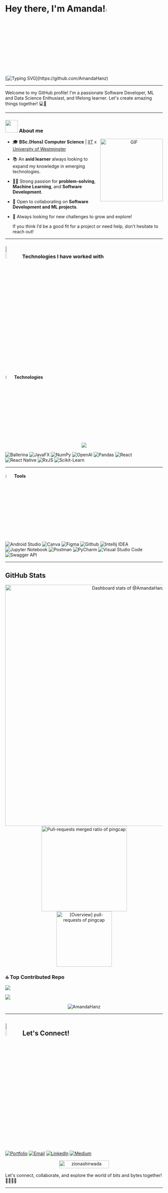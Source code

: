 # Hey there, I'm Amanda!<img src="https://media.giphy.com/media/hvRJCLFzcasrR4ia7z/giphy.gif" width="5%">
[![Typing SVG](https://readme-typing-svg.herokuapp.com?color=%23F7CE3E&size=24&center=true&vCenter=true&lines=Welcome+to+my+GitHub!+🚀;Passionate+Software+Developer;ML+%26+Data+Science+Enthusiast;Let's+build+something+awesome!)](https://github.com/AmandaHanz)  


---

Welcome to my GitHub profile! I'm a passionate Software Developer, ML and Data Science Enthusiast, and lifelong learner. Let's create amazing things together! 💻🚀

---

	
### <picture><img src = "https://user-images.githubusercontent.com/64439609/213525571-a0b12213-7e89-48df-a45f-153c78f3cf5e.png" width =40px></picture> **About me**

<a target="_blank" align="center">
  <img align="right" top="500" height="200" width="200" alt="GIF" src="https://user-images.githubusercontent.com/74038190/219923809-b86dc415-a0c2-4a38-bc88-ad6cf06395a8.gif">
</a>

- 🎓 **BSc.(Hons) Computer Science** | [IIT](https://www.iit.ac.lk/) x [University of Westminster](https://www.westminster.ac.uk/)
- 📚 An **avid learner** always looking to expand my knowledge in emerging technologies.
- 🧑‍💻 Strong passion for **problem-solving**, **Machine Learning**, and **Software Development**.
- 🤝 Open to collaborating on **Software Development and ML projects**.
- 📝 Always looking for new challenges to grow and explore!

   If you think I’d be a good fit for a project or need help, don’t hesitate to reach out!

---


### <img src="https://media4.giphy.com/media/dMLmQfCO7lCA2gX3tw/giphy.gif?cid=ecf05e47ak6mwfu812269zzr8ydv529109qzpb8rszwnja9e&rid=giphy.gif&ct=s" width=10%> Technologies I have worked with

#### <img src = "https://github.com/7oSkaaa/7oSkaaa/blob/main/Images/Programming_Languages.gif?raw=true" width=5%> **Technologies**

<p align="center">
  <a href="https://skillicons.dev">
    <img src="https://skillicons.dev/icons?i=git,css,figma,github,html,java,js,md,materialui,nginx,mysql,nextjs,nodejs,postman,py,react,tailwind,ts,vscode,azure,java,npm,angular,spring,nextjs,threejs,ts,vite&perline=14" />
  </a>
</p>

 ![Ballerina](https://img.shields.io/badge/Ballerina-FF5000?style=for-the-badge&logo=ballerina&logoColor=white)  ![JavaFX](https://img.shields.io/badge/JavaFX-007396?style=for-the-badge&logo=java&logoColor=white) ![NumPy](https://img.shields.io/badge/NumPy-013243?style=for-the-badge&logo=numpy&logoColor=white)  ![OpenAI](https://img.shields.io/badge/OpenAI-00A9E0?style=for-the-badge&logo=openai&logoColor=white)  ![Pandas](https://img.shields.io/badge/Pandas-150458?style=for-the-badge&logo=pandas&logoColor=white)   ![React](https://img.shields.io/badge/React-61DAFB?style=for-the-badge&logo=react&logoColor=black)  ![React Native](https://img.shields.io/badge/React%20Native-61DAFB?style=for-the-badge&logo=react&logoColor=black)  ![RxJS](https://img.shields.io/badge/RxJS-B7178C?style=for-the-badge&logo=reactivex&logoColor=white)  ![Scikit-Learn](https://img.shields.io/badge/Scikit%20Learn-F7931E?style=for-the-badge&logo=scikit-learn&logoColor=white)  


---

#### <img src = "https://github.com/7oSkaaa/7oSkaaa/blob/main/Images/Software_Tools.gif?raw=true" width=5%> **Tools**
 ![Android Studio](https://img.shields.io/badge/Android%20Studio-3DDC84?style=for-the-badge&logo=android-studio&logoColor=white)
 ![Canva](https://img.shields.io/badge/Canva-00C4CC?style=for-the-badge&logo=canva&logoColor=white)
 ![Figma](https://img.shields.io/badge/Figma-F24E1E?style=for-the-badge&logo=figma&logoColor=white)
 ![Github](https://img.shields.io/badge/GitHub-181717?style=for-the-badge&logo=github&logoColor=white)
 ![Intellij IDEA](https://img.shields.io/badge/IntelliJ%20IDEA-000000?style=for-the-badge&logo=intellij-idea&logoColor=white)
 ![Jupyter Notebook](https://img.shields.io/badge/Jupyter%20Notebook-F37626?style=for-the-badge&logo=jupyter&logoColor=white)
 ![Postman](https://img.shields.io/badge/Postman-FF6C37?style=for-the-badge&logo=postman&logoColor=white)
 ![PyCharm](https://img.shields.io/badge/PyCharm-000000?style=for-the-badge&logo=pycharm&logoColor=white)
 ![Visual Studio Code](https://img.shields.io/badge/VS%20Code-007ACC?style=for-the-badge&logo=visual-studio-code&logoColor=white)
 ![Swagger API](https://img.shields.io/badge/Swagger%20API-85EA2D?style=for-the-badge&logo=swagger&logoColor=black)

---

## GitHub Stats

<a href="https://next.ossinsight.io/widgets/official/compose-user-dashboard-stats?user_id=108511110" target="_blank" style="display: block" align="center">
  <picture>
    <source media="(prefers-color-scheme: dark)" srcset="https://next.ossinsight.io/widgets/official/compose-user-dashboard-stats/thumbnail.png?user_id=108511110&image_size=auto&color_scheme=dark" width="771" height="auto">
    <img alt="Dashboard stats of @AmandaHanz" src="https://next.ossinsight.io/widgets/official/compose-user-dashboard-stats/thumbnail.png?user_id=108511110&image_size=auto&color_scheme=light" width="771" height="auto">
  </picture>
</a><a href="https://next.ossinsight.io/widgets/official/compose-org-productivity-ratio?owner_id=11855343&activity=pull-requests%2Fmerged&period=past_28_days" target="_blank" style="display: block" align="center">
  <picture>
    <source media="(prefers-color-scheme: dark)" srcset="https://next.ossinsight.io/widgets/official/compose-org-productivity-ratio/thumbnail.png?owner_id=11855343&activity=pull-requests%2Fmerged&period=past_28_days&image_size=3x3&color_scheme=dark" width="273" height="auto">
    <img alt="Pull-requests merged ratio of pingcap" src="https://next.ossinsight.io/widgets/official/compose-org-productivity-ratio/thumbnail.png?owner_id=11855343&activity=pull-requests%2Fmerged&period=past_28_days&image_size=3x3&color_scheme=light" width="273" height="auto">
  </picture>
</a><a href="https://next.ossinsight.io/widgets/official/compose-org-overview-stats?owner_id=11855343&activity=pull-requests&period=past_28_days" target="_blank" style="display: block" align="center">
  <picture>
    <source media="(prefers-color-scheme: dark)" srcset="https://next.ossinsight.io/widgets/official/compose-org-overview-stats/thumbnail.png?owner_id=11855343&activity=pull-requests&period=past_28_days&image_size=2x2&color_scheme=dark" width="177" height="auto">
    <img alt="[Overview] pull-requests of pingcap" src="https://next.ossinsight.io/widgets/official/compose-org-overview-stats/thumbnail.png?owner_id=11855343&activity=pull-requests&period=past_28_days&image_size=2x2&color_scheme=light" width="177" height="auto">
  </picture>
</a>







### 🔝 Top Contributed Repo
![](https://github-contributor-stats.vercel.app/api?username=AmandaHanz&limit=5&theme=neon&combine_all_yearly_contributions=true)


![](https://github-readme-stats.vercel.app/api/top-langs/?username=AmandaHanz&theme=dark&hide_border=false&include_all_commits=true&count_private=false&layout=compact)

<p align="center">
  <img align="center" src="https://github-readme-streak-stats.herokuapp.com/?user=AmandaHanz&theme=tokyonight" alt="AmandaHanz" />
</p>

---

## <img src="https://github.com/7oSkaaa/7oSkaaa/blob/main/Images/Connect-with-me.gif?raw=true" width="10%"> Let's Connect!


[![Portfolio](https://img.shields.io/badge/Portfolio-%23000000.svg?logo=firefox&logoColor=white)](https://amanda-dev.vercel.app/)  [![Email](https://img.shields.io/badge/Email-D14836.svg?logo=gmail&logoColor=white)](mailto:amandahansamali18@gmail.com)  [![LinkedIn](https://img.shields.io/badge/LinkedIn-%230077B5.svg?logo=linkedin&logoColor=white)](https://linkedin.com/in/amanda-hansamali)  [![Medium](https://img.shields.io/badge/Medium-%2312100E.svg?logo=medium&logoColor=white)](https://medium.com/@amandahansamali)  

<p align="center"> 
	<img src="https://komarev.com/ghpvc/?username=AmandaHanz&label=Profile%20views&color=0047AB&style=plastic?" alt="zionashirwada" height=25px, width=160px/> 
	
	

</p>

Let's connect, collaborate, and explore the world of bits and bytes together! 👩‍💻👨‍💻

---

